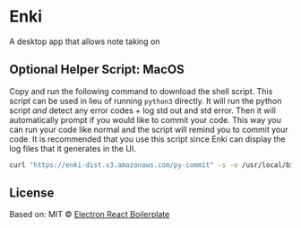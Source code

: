 # Enki

A desktop app that allows note taking on 

## Optional Helper Script: MacOS

Copy and run the following command to download the shell script. This script can be used in lieu of running `python3` directly. It will run the python script *and* detect any error codes + log std out and std error. Then it will automatically prompt if you would like to commit your code. This way you can run your code like normal and the script will remind you to commit your code. It is recommended that you use this script since Enki can display the log files that it generates in the UI.

```sh
curl "https://enki-dist.s3.amazonaws.com/py-commit" -s -o /usr/local/bin/py-commit && chmod +x /usr/local/bin/py-commit
```

[]()



## License

Based on:
MIT © [Electron React Boilerplate](https://github.com/electron-react-boilerplate)

